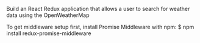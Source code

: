 Build an React Redux application that allows a user to search for weather data using the OpenWeatherMap

To get middleware setup first, install Promise Middleware with npm:
$ npm install redux-promise-middleware
